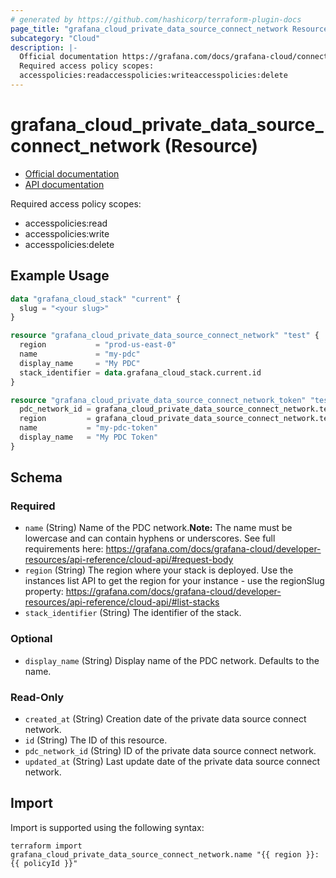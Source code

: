 ```yaml
---
# generated by https://github.com/hashicorp/terraform-plugin-docs
page_title: "grafana_cloud_private_data_source_connect_network Resource - terraform-provider-grafana"
subcategory: "Cloud"
description: |-
  Official documentation https://grafana.com/docs/grafana-cloud/connect-externally-hosted/private-data-source-connect/API documentation https://grafana.com/docs/grafana-cloud/developer-resources/api-reference/cloud-api/#create-an-access-policy
  Required access policy scopes:
  accesspolicies:readaccesspolicies:writeaccesspolicies:delete
---
```


# grafana_cloud_private_data_source_connect_network (Resource)

* [Official documentation](https://grafana.com/docs/grafana-cloud/connect-externally-hosted/private-data-source-connect/)
* [API documentation](https://grafana.com/docs/grafana-cloud/developer-resources/api-reference/cloud-api/#create-an-access-policy)

Required access policy scopes:

* accesspolicies:read
* accesspolicies:write
* accesspolicies:delete

## Example Usage

```terraform
data "grafana_cloud_stack" "current" {
  slug = "<your slug>"
}

resource "grafana_cloud_private_data_source_connect_network" "test" {
  region           = "prod-us-east-0"
  name             = "my-pdc"
  display_name     = "My PDC"
  stack_identifier = data.grafana_cloud_stack.current.id
}

resource "grafana_cloud_private_data_source_connect_network_token" "test" {
  pdc_network_id = grafana_cloud_private_data_source_connect_network.test.pdc_network_id
  region         = grafana_cloud_private_data_source_connect_network.test.region
  name           = "my-pdc-token"
  display_name   = "My PDC Token"
}
```

<!-- schema generated by tfplugindocs -->
## Schema

### Required

- `name` (String) Name of the PDC network.**Note:** The name must be lowercase and can contain hyphens or underscores. See full requirements here: https://grafana.com/docs/grafana-cloud/developer-resources/api-reference/cloud-api/#request-body
- `region` (String) The region where your stack is deployed. Use the instances list API to get the region for your instance - use the regionSlug property: https://grafana.com/docs/grafana-cloud/developer-resources/api-reference/cloud-api/#list-stacks
- `stack_identifier` (String) The identifier of the stack.

### Optional

- `display_name` (String) Display name of the PDC network. Defaults to the name.

### Read-Only

- `created_at` (String) Creation date of the private data source connect network.
- `id` (String) The ID of this resource.
- `pdc_network_id` (String) ID of the private data source connect network.
- `updated_at` (String) Last update date of the private data source connect network.

## Import

Import is supported using the following syntax:

```shell
terraform import grafana_cloud_private_data_source_connect_network.name "{{ region }}:{{ policyId }}"
```
